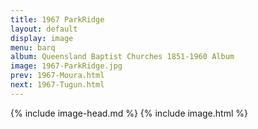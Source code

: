 ```yaml
---
title: 1967 ParkRidge
layout: default
display: image
menu: barq
album: Queensland Baptist Churches 1851-1960 Album
image: 1967-ParkRidge.jpg
prev: 1967-Moura.html
next: 1967-Tugun.html
---
```

{% include image-head.md %}
{% include image.html %}